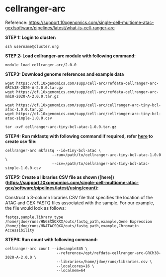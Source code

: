 # cellranger-arc
Reference: https://support.10xgenomics.com/single-cell-multiome-atac-gex/software/pipelines/latest/what-is-cell-ranger-arc

**STEP 1: Login to cluster:**
```
ssh username@cluster.org
```

**STEP 2: Load cellranger-arc module with following command:**
```
module load cellranger-arc/2.0.0
```

**STEP3: Download genome references and example data**
```
wget https://cf.10xgenomics.com/supp/cell-arc/refdata-cellranger-arc-GRCh38-2020-A-2.0.0.tar.gz
wget https://cf.10xgenomics.com/supp/cell-arc/refdata-cellranger-arc-mm10-2020-A-2.0.0.tar.gz

wget https://cf.10xgenomics.com/supp/cell-arc/cellranger-arc-tiny-bcl-atac-1.0.0.tar.gz
wget https://cf.10xgenomics.com/supp/cell-arc/cellranger-arc-tiny-bcl-atac-simple-1.0.0.csv

tar -xvf cellranger-arc-tiny-bcl-atac-1.0.0.tar.gz
```

**STEP4: Run mkfastq with following command if required, refer [here](https://support.10xgenomics.com/single-cell-multiome-atac-gex/software/pipelines/latest/using/mkfastq) to create csv file:**
```
cellranger-arc mkfastq --id=tiny-bcl-atac \
                     --run=/path/to/cellranger-arc-tiny-bcl-atac-1.0.0 \
                     --csv=/path/to/cellranger-arc-tiny-bcl-atac-simple-1.0.0.csv
```

**STEP5: Create a libraries CSV file as shown ([here])(https://support.10xgenomics.com/single-cell-multiome-atac-gex/software/pipelines/latest/using/count):**

Construct a 3-column libraries CSV file that specifies the location of the ATAC and GEX FASTQ files associated with the sample.
For our example, the file would look as follows:
```
fastqs,sample,library_type
/home/jdoe/runs/HNGEXSQXXX/outs/fastq_path,example,Gene Expression
/home/jdoe/runs/HNATACSQXX/outs/fastq_path,example,Chromatin Accessibility
```

**STEP6: Run count with following command:**
```
cellranger-arc count --id=sample345 \
                       --reference=/opt/refdata-cellranger-arc-GRCh38-2020-A-2.0.0 \
                       --libraries=/home/jdoe/runs/libraries.csv \
                       --localcores=16 \
                       --localmem=64
```
